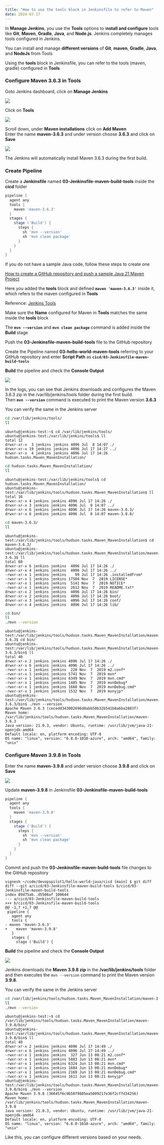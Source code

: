 ```yaml
---
title: "How to use the tools block in Jenkinsfile to refer to Maven"
date: 2024-07-17
---
```


In **Manage Jenkins**, you use the **Tools** options to i**nstall and configure** tools like **Git**, **Maven**, **Gradle**, **Java**, and **Node.js**. Jenkins completely manages tools configured in Jenkins.

You can install and manage **different versions** of **Git**, **maven**, **Gradle**, **Java**, and **NodeJs** from Tools

Using the **tools** block in Jenkinsfile, you can refer to the tools (maven, gradle) configured in **Tools**

### Configure Maven 3.6.3 in Tools

Goto Jenkins dashboard, click on **Manage Jenkins**

![](images/jenkins-dashboard-manage-jenkins-e1721224291112-1024x520.png)

Click on **Tools**

![](images/jenkins-mj-tools-1024x491.png)

Scroll down, under **Maven installations** click on **Add Maven**  
Enter the name **maven-**3.6.3**** and under version choose ****3.6.3**** and click on **Save**

![](images/jenkins-mj-maven-3.6.3-1024x524.png)

The Jenkins will automatically install Maven 3.6.3 during the first build.

### Create Pipeline

Create a **Jenkinsfile** named **03-Jenkinsfile-maven-build-tools** inside the **cicd** folder

```groovy
pipeline {
  agent any
  tools {
    maven 'maven-3.6.3' 
  }
  stages {
    stage ('Build') {
      steps {
        sh 'mvn --version'
        sh 'mvn clean package'
      }
    }
  }
}
```

If you do not have a sample Java code, follow these steps to create one

[How to create a GitHub repository and push a sample Java 21 Maven Project](https://devopspilot.com/maven/how-to-create-a-github-repository-and-push-a-sample-java-maven-project/)

Here you added the **tools** block and defined **`maven 'maven-3.6.3'`** inside it, which refers to the maven configured in **Tools**

Reference: [Jenkins Tools](https://www.jenkins.io/doc/book/pipeline/syntax/#supported-tools)

Make sure the **Name** configured for Maven in **Tools** matches the same inside the **tools** block

The **`mvn --version`** and **`mvn clean package`** command is added inside the **Build** stage

Push the ****03-Jenkinsfile-maven-build-tools**** file to the GitHub repository

Create the Pipeline named **03-hello-world-maven-tools** referring to your GitHub repository and enter **Script Path** as **`cicd/03-Jenkinsfile-maven-build-tools`**

**Build** the pipeline and check the **Console Output**

![](images/jenkins-hw-j-03-tools-build-1024x561.png)

In the logs, you can see that Jenkins downloads and configures the Maven 3.6.3 zip in the /var/lib/jenkins/tools folder during the first build.  
Then **`mvn --version`** command is executed to print the Maven version **3.6.3**

You can verify the same in the Jenkins server

```bash
cd /var/lib/jenkins/tools/
ll
```

```
ubuntu@jenkins-test:~$ cd /var/lib/jenkins/tools/
ubuntu@jenkins-test:/var/lib/jenkins/tools$ ll
total 12
drwxr-xr-x  3 jenkins jenkins 4096 Jul  8 14:07 ./
drwxr-xr-x 19 jenkins jenkins 4096 Jul 17 14:27 ../
drwxr-xr-x  4 jenkins jenkins 4096 Jul 17 14:26 hudson.tasks.Maven_MavenInstallation/
```

```bash
cd hudson.tasks.Maven_MavenInstallation/
ll
```

```
ubuntu@jenkins-test:/var/lib/jenkins/tools$ cd hudson.tasks.Maven_MavenInstallation/
ubuntu@jenkins-test:/var/lib/jenkins/tools/hudson.tasks.Maven_MavenInstallation$ ll
total 16
drwxr-xr-x 4 jenkins jenkins 4096 Jul 17 14:26 ./
drwxr-xr-x 3 jenkins jenkins 4096 Jul  8 14:07 ../
drwxr-xr-x 6 jenkins jenkins 4096 Jul 17 14:26 maven-3.6.3/
drwxr-xr-x 6 jenkins jenkins 4096 Jul  8 14:07 maven-3.8.8/
```

```bash
cd maven-3.6.3/
ll
```

```
ubuntu@jenkins-test:/var/lib/jenkins/tools/hudson.tasks.Maven_MavenInstallation$ cd maven-3.6.3/
ubuntu@jenkins-test:/var/lib/jenkins/tools/hudson.tasks.Maven_MavenInstallation/maven-3.6.3$ ll
total 60
drwxr-xr-x 6 jenkins jenkins  4096 Jul 17 14:26 ./
drwxr-xr-x 4 jenkins jenkins  4096 Jul 17 14:26 ../
-rwxr-xr-x 1 jenkins jenkins    99 Jul 17 14:26 .installedFrom*
-rwxr-xr-x 1 jenkins jenkins 17504 Nov  7  2019 LICENSE*
-rwxr-xr-x 1 jenkins jenkins  5141 Nov  7  2019 NOTICE*
-rwxr-xr-x 1 jenkins jenkins  2612 Nov  7  2019 README.txt*
drwxr-xr-x 2 jenkins jenkins  4096 Jul 17 14:26 bin/
drwxr-xr-x 2 jenkins jenkins  4096 Jul 17 14:26 boot/
drwxr-xr-x 3 jenkins jenkins  4096 Jul 17 14:26 conf/
drwxr-xr-x 4 jenkins jenkins  4096 Jul 17 14:26 lib/
```

```bash
cd bin/
ll
./mvn --version
```

```
ubuntu@jenkins-test:/var/lib/jenkins/tools/hudson.tasks.Maven_MavenInstallation/maven-3.6.3$ cd bin/
ubuntu@jenkins-test:/var/lib/jenkins/tools/hudson.tasks.Maven_MavenInstallation/maven-3.6.3/bin$ ll
total 40
drwxr-xr-x 2 jenkins jenkins 4096 Jul 17 14:26 ./
drwxr-xr-x 6 jenkins jenkins 4096 Jul 17 14:26 ../
-rwxr-xr-x 1 jenkins jenkins  228 Nov  7  2019 m2.conf*
-rwxr-xr-x 1 jenkins jenkins 5741 Nov  7  2019 mvn*
-rwxr-xr-x 1 jenkins jenkins 6349 Nov  7  2019 mvn.cmd*
-rwxr-xr-x 1 jenkins jenkins 1485 Nov  7  2019 mvnDebug*
-rwxr-xr-x 1 jenkins jenkins 1668 Nov  7  2019 mvnDebug.cmd*
-rwxr-xr-x 1 jenkins jenkins 1532 Nov  7  2019 mvnyjp*
ubuntu@jenkins-test:/var/lib/jenkins/tools/hudson.tasks.Maven_MavenInstallation/maven-3.6.3/bin$ ./mvn --version
Apache Maven 3.6.3 (cecedd343002696d0abb50b32b541b8a6ba2883f)
Maven home: /var/lib/jenkins/tools/hudson.tasks.Maven_MavenInstallation/maven-3.6.3
Java version: 21.0.3, vendor: Ubuntu, runtime: /usr/lib/jvm/java-21-openjdk-amd64
Default locale: en, platform encoding: UTF-8
OS name: "linux", version: "6.8.0-1010-azure", arch: "amd64", family: "unix"
```

### Configure Maven 3.9.8 in Tools

Enter the name **maven-**3.9.8**** and under version choose ****3.9.8**** and click on **Save**

![](images/jenkins-mj-maven-3.9.8-1024x524.png)

Update **maven-3.9.8** in Jenkinsfile **03-Jenkinsfile-maven-build-tools**

```groovy
pipeline {
  agent any
  tools {
    maven 'maven-3.9.8' 
  }
  stages {
    stage ('Build') {
      steps {
        sh 'mvn --version'
        sh 'mvn clean package'
      }
    }
  }
}
```

Commit and push the ****03-Jenkinsfile-maven-build-tools**** file changes to the GitHub repository

```
vignesh ~/code/devopspilot1/hello-world-java/cicd [main] $ git diff                           
diff --git a/cicd/03-Jenkinsfile-maven-build-tools b/cicd/03-Jenkinsfile-maven-build-tools
index 89d75ab..d5506af 100644
--- a/cicd/03-Jenkinsfile-maven-build-tools
+++ b/cicd/03-Jenkinsfile-maven-build-tools
@@ -1,7 +1,7 @@
 pipeline {
   agent any
   tools {
- maven 'maven-3.6.3' 
+    maven 'maven-3.9.8'
   }
   stages {
     stage ('Build') {
```

**Build** the pipeline and check the **Console Output**

![](images/jenkins-hw-j-03-tools-build-3.9.8-1024x532.png)

Jenkins downloads the **Maven 3.9.8 zip** in the **/var/lib/jenkins/tools** folder and then executes the `mvn --version` command to print the Maven version **3.9.8**.

You can verify the same in the Jenkins server

```bash
cd /var/lib/jenkins/tools/hudson.tasks.Maven_MavenInstallation/maven-3.9.8/bin/
ll
./mvn --version
```

```
ubuntu@jenkins-test:~$ cd /var/lib/jenkins/tools/hudson.tasks.Maven_MavenInstallation/maven-3.9.8/bin/
ubuntu@jenkins-test:/var/lib/jenkins/tools/hudson.tasks.Maven_MavenInstallation/maven-3.9.8/bin$ ll
total 40
drwxr-xr-x 2 jenkins jenkins 4096 Jul 17 14:49 ./
drwxr-xr-x 6 jenkins jenkins 4096 Jul 17 14:49 ../
-rwxr-xr-x 1 jenkins jenkins  327 Jun 13 08:21 m2.conf*
-rwxr-xr-x 1 jenkins jenkins 5883 Jun 13 08:21 mvn*
-rwxr-xr-x 1 jenkins jenkins 6324 Jun 13 08:21 mvn.cmd*
-rwxr-xr-x 1 jenkins jenkins 1684 Jun 13 08:21 mvnDebug*
-rwxr-xr-x 1 jenkins jenkins 2169 Jun 13 08:21 mvnDebug.cmd*
-rwxr-xr-x 1 jenkins jenkins 1611 Jun 13 08:21 mvnyjp*
ubuntu@jenkins-test:/var/lib/jenkins/tools/hudson.tasks.Maven_MavenInstallation/maven-3.9.8/bin$ ./mvn --version
Apache Maven 3.9.8 (36645f6c9b5079805ea5009217e36f2cffd34256)
Maven home: /var/lib/jenkins/tools/hudson.tasks.Maven_MavenInstallation/maven-3.9.8
Java version: 21.0.3, vendor: Ubuntu, runtime: /usr/lib/jvm/java-21-openjdk-amd64
Default locale: en, platform encoding: UTF-8
OS name: "linux", version: "6.8.0-1010-azure", arch: "amd64", family: "unix"
```

Like this, you can configure different versions based on your needs.
